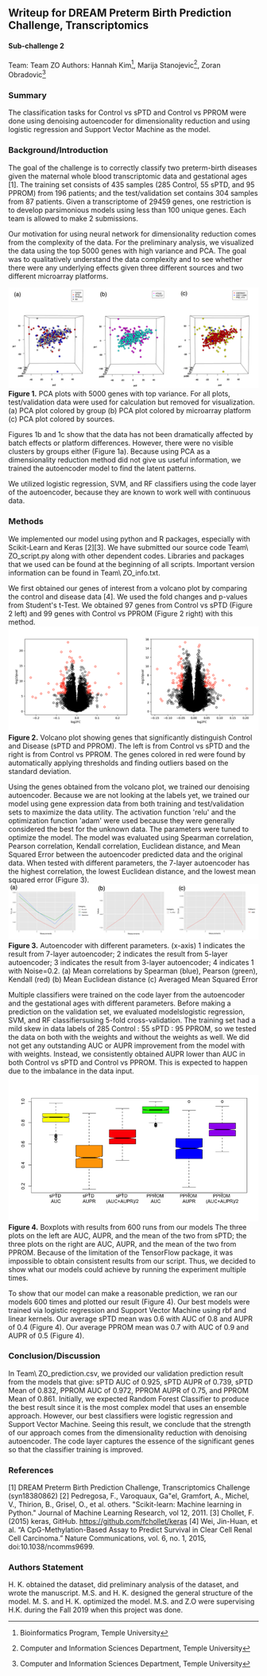<h2> Writeup for DREAM Preterm Birth Prediction Challenge, Transcriptomics </h2>
<h4>Sub-challenge 2</h4>

Team: Team ZO
Authors: Hannah Kim[^1], Marija Stanojevic[^2], Zoran Obradovic[^2]
[^1]: Bioinformatics Program, Temple University
[^2]: Computer and Information Sciences Department, Temple University


<h3> Summary </h3>

The classification tasks for Control vs sPTD and Control vs PPROM were done using denoising autoencoder for dimensionality reduction and using logistic regression and Support Vector Machine as the model.

<h3> Background/Introduction </h3>

The goal of the challenge is to correctly classify two preterm-birth diseases given the maternal whole blood transcriptomic data and gestational ages [1]. The training set consists of 435 samples (285 Control, 55 sPTD, and 95 PPROM) from 196 patients; and the test/validation set contains 304 samples from 87 patients. Given a transcriptome of 29459 genes, one restriction is to develop parsimonious models using less than 100 unique genes. Each team is allowed to make 2 submissions.

Our motivation for using neural network for dimensionality reduction comes from the complexity of the data. For the preliminary analysis, we visualized the data using the top 5000 genes with high variance and PCA. The goal was to qualitatively understand the data complexity and to see whether there were any underlying effects given three different sources and two different microarray platforms.

![Figure 1.](fig1.png)
**Figure 1.** PCA plots with 5000 genes with top variance. For all plots, test/validation data were used for calculation but removed for visualization. (a) PCA plot colored by group (b) PCA plot colored by microarray platform (c) PCA plot colored by sources.

Figures 1b and 1c show that the data has not been dramatically affected by batch effects or platform differences. However, there were no visible clusters by groups either (Figure 1a). Because using PCA as a dimensionality reduction method did not give us useful information, we trained the autoencoder model to find the latent patterns.

We utilized logistic regression, SVM, and RF classifiers using the code layer of the autoencoder, because they are known to work well with continuous data.

<h3> Methods </h3>

We implemented our model using python and R packages, especially with Scikit-Learn and Keras [2][3]. We have submitted our source code Team\ ZO_script.py along with other dependent codes. Libraries and packages that we used can be found at the beginning of all scripts. Important version information can be found in Team\ ZO_info.txt.

We first obtained our genes of interest from a volcano plot by comparing the control and disease data [4]. We used the fold changes and p-values from Student's t-Test. We obtained 97 genes from Control vs sPTD (Figure 2 left) and 99 genes with Control vs PPROM (Figure 2 right) with this method.
![Figure 2.](fig2.png)
**Figure 2.** Volcano plot showing genes that significantly distinguish Control and Disease (sPTD and PPROM). The left is from Control vs sPTD and the right is from Control vs PPROM. The genes colored in red were found by automatically applying thresholds and finding outliers based on the standard deviation.

Using the genes obtained from the volcano plot, we trained our denoising autoencoder. Because we are not looking at the labels yet, we trained our model using gene expression data from both training and test/validation sets to maximize the data utility. The activation function 'relu' and the optimization function 'adam' were used because they were generally considered the best for the unknown data. The parameters were tuned to optimize the model. The model was evaluated using Spearman correlation, Pearson correlation, Kendall correlation, Euclidean distance, and Mean Squared Error between the autoencoder predicted data and the original data. When tested with different parameters, the 7-layer autoencoder has the highest correlation, the lowest Euclidean distance, and the lowest mean squared error (Figure 3).
![Figure 3.](fig3.png)
**Figure 3.** Autoencoder with different parameters. (x-axis) 1 indicates the result from 7-layer autoencoder; 2 indicates the result from 5-layer autoencoder; 3 indicates the result from 3-layer autoencoder; 4 indicates 1 with Noise=0.2. (a) Mean correlations by Spearman (blue), Pearson (green), Kendall (red) (b) Mean Euclidean distance (c) Averaged Mean Squared Error

Multiple classifiers were trained on the code layer from the autoencoder and the gestational ages with different parameters. Before making a prediction on the validation set, we evaluated modelslogistic regression, SVM, and RF classifiersusing 5-fold cross-validation. The training set had a mild skew in data labels of 285 Control : 55 sPTD : 95 PPROM, so we tested the data on both with the weights and without the weights as well. We did not get any outstanding AUC or AUPR improvement from the model with with weights. Instead, we consistently obtained AUPR lower than AUC in both Control vs sPTD and Control vs PPROM. This is expected to happen due to the imbalance in the data input.
![Figure 4.](fig4.png)
**Figure 4.** Boxplots with results from 600 runs from our models The three plots on the left are AUC, AUPR, and the mean of the two from sPTD; the three plots on the right are AUC, AUPR, and the mean of the two from PPROM.
Because of the limitation of the TensorFlow package, it was impossible to obtain consistent results from our script. Thus, we decided to show what our models could achieve by running the experiment multiple times.

To show that our model can make a reasonable prediction, we ran our models 600 times and plotted our result (Figure 4). Our best models were trained via logistic regression and Support Vector Machine using rbf and linear kernels. Our average sPTD mean was 0.6 with AUC of 0.8 and AUPR of 0.4 (Figure 4). Our average PPROM mean was 0.7 with AUC of 0.9 and AUPR of 0.5 (Figure 4).

<h3> Conclusion/Discussion </h3>

In Team\ ZO_prediction.csv, we provided our validation prediction result from the models that give: sPTD AUC of 0.925, sPTD AUPR of 0.739, sPTD Mean of 0.832, PPROM AUC of 0.972, PPROM AUPR of 0.75, and PPROM Mean of 0.861. Initially, we expected Random Forest Classifier to produce the best result since it is the most complex model that uses an ensemble approach. However, our best classifiers were logistic regression and Support Vector Machine. Seeing this result, we conclude that the strength of our approach comes from the dimensionality reduction with denoising autoencoder. The code layer captures the essence of the significant genes so that the classifier training is improved.

<h3> References </h3>

[1] DREAM Preterm Birth Prediction Challenge, Transcriptomics Challenge (syn18380862)
[2] Pedregosa, F., Varoquaux, Ga"el, Gramfort, A., Michel, V., Thirion, B., Grisel, O., et al. others. "Scikit-learn: Machine learning in Python." Journal of Machine Learning Research, vol 12, 2011.
[3] Chollet, F. (2015) keras, GitHub. https://github.com/fchollet/keras
[4] Wei, Jin-Huan, et al. “A CpG-Methylation-Based Assay to Predict Survival in Clear Cell Renal Cell Carcinoma.” Nature Communications, vol. 6, no. 1, 2015, doi:10.1038/ncomms9699.

<h3> Authors Statement </h3>

H. K. obtained the dataset, did preliminary analysis of the dataset, and wrote the manuscript. M.S. and H. K. designed the general structure of the model. M. S. and H. K. optimized the model. M.S. and Z.O were supervising H.K. during the Fall 2019 when this project was done.
